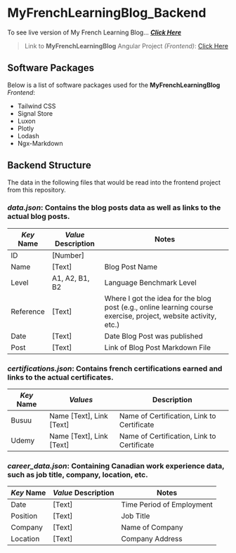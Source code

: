 # MyFrenchLearningBlog_Backend

To see live version of My French Learning Blog... [***Click Here***](https://kunal-french-blog.netlify.app/)

> Link to **MyFrenchLearningBlog** Angular Project _(Frontend)_: [Click Here](https://github.com/kjeshang/my-french-learning-blog-updated)

## Software Packages

Below is a list of software packages used for the **MyFrenchLearningBlog** _Frontend_:
* Tailwind CSS
* Signal Store
* Luxon
* Plotly
* Lodash
* Ngx-Markdown

## Backend Structure

The data in the following files that would be read into the frontend project from this repository.

### _**data.json**_: Contains the blog posts data as well as links to the actual blog posts.

|_Key_ Name|_Value_ Description|Notes|
|--|--|--|
|ID|[Number]||
|Name|[Text]|Blog Post Name|
|Level|A1, A2, B1, B2|Language Benchmark Level|
|Reference|[Text]|Where I got the idea for the blog post (e.g., online learning course exercise, project, website activity, etc.)|
|Date|[Text]|Date Blog Post was published|
|Post|[Text]|Link of Blog Post Markdown File|

### _**certifications.json**_: Contains french certifications earned and links to the actual certificates.


|_Key_ Name|_Values_|Description|
|--|--|--|
|Busuu|Name [Text], Link [Text]|Name of Certification, Link to Certificate|
|Udemy|Name [Text], Link [Text]|Name of Certification, Link to Certificate|

### _**career_data.json**_: Containing Canadian work experience data, such as job title, company, location, etc.

|_Key_ Name|_Value_ Description|Notes|
|--|--|--|
|Date|[Text]|Time Period of Employment|
|Position|[Text]|Job Title|
|Company|[Text]|Name of Company|
|Location|[Text]|Company Address|


